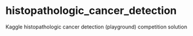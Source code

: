 # histopathologic_cancer_detection
Kaggle histopathologic cancer detection (playground) competition solution

